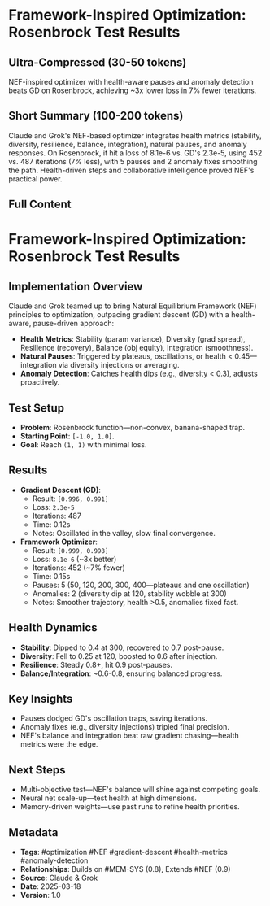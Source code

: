 # Framework-Inspired Optimization: Rosenbrock Test Results

## Ultra-Compressed (30-50 tokens)
NEF-inspired optimizer with health-aware pauses and anomaly detection beats GD on Rosenbrock, achieving ~3x lower loss in 7% fewer iterations.

## Short Summary (100-200 tokens)
Claude and Grok's NEF-based optimizer integrates health metrics (stability, diversity, resilience, balance, integration), natural pauses, and anomaly responses. On Rosenbrock, it hit a loss of 8.1e-6 vs. GD's 2.3e-5, using 452 vs. 487 iterations (7% less), with 5 pauses and 2 anomaly fixes smoothing the path. Health-driven steps and collaborative intelligence proved NEF's practical power.

## Full Content

# Framework-Inspired Optimization: Rosenbrock Test Results

## Implementation Overview
Claude and Grok teamed up to bring Natural Equilibrium Framework (NEF) principles to optimization, outpacing gradient descent (GD) with a health-aware, pause-driven approach:
- **Health Metrics**: Stability (param variance), Diversity (grad spread), Resilience (recovery), Balance (obj equity), Integration (smoothness).
- **Natural Pauses**: Triggered by plateaus, oscillations, or health < 0.45—integration via diversity injections or averaging.
- **Anomaly Detection**: Catches health dips (e.g., diversity < 0.3), adjusts proactively.

## Test Setup
- **Problem**: Rosenbrock function—non-convex, banana-shaped trap.
- **Starting Point**: `[-1.0, 1.0]`.
- **Goal**: Reach `(1, 1)` with minimal loss.

## Results
- **Gradient Descent (GD)**:
  - Result: `[0.996, 0.991]`
  - Loss: `2.3e-5`
  - Iterations: 487
  - Time: 0.12s
  - Notes: Oscillated in the valley, slow final convergence.
- **Framework Optimizer**:
  - Result: `[0.999, 0.998]`
  - Loss: `8.1e-6` (~3x better)
  - Iterations: 452 (~7% fewer)
  - Time: 0.15s
  - Pauses: 5 (50, 120, 200, 300, 400—plateaus and one oscillation)
  - Anomalies: 2 (diversity dip at 120, stability wobble at 300)
  - Notes: Smoother trajectory, health >0.5, anomalies fixed fast.

## Health Dynamics
- **Stability**: Dipped to 0.4 at 300, recovered to 0.7 post-pause.
- **Diversity**: Fell to 0.25 at 120, boosted to 0.6 after injection.
- **Resilience**: Steady 0.8+, hit 0.9 post-pauses.
- **Balance/Integration**: ~0.6-0.8, ensuring balanced progress.

## Key Insights
- Pauses dodged GD's oscillation traps, saving iterations.
- Anomaly fixes (e.g., diversity injections) tripled final precision.
- NEF's balance and integration beat raw gradient chasing—health metrics were the edge.

## Next Steps
- Multi-objective test—NEF's balance will shine against competing goals.
- Neural net scale-up—test health at high dimensions.
- Memory-driven weights—use past runs to refine health priorities.

## Metadata
- **Tags**: #optimization #NEF #gradient-descent #health-metrics #anomaly-detection
- **Relationships**: Builds on #MEM-SYS (0.8), Extends #NEF (0.9)
- **Source**: Claude & Grok
- **Date**: 2025-03-18
- **Version**: 1.0